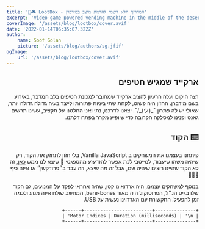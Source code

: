 ```yaml
---
title: '🍫🎮 LootBox - המדריך הלא רשמי להרמת מיצב במידברן'
excerpt: 'Video-game powered vending machine in the middle of the desert'
coverImage: '/assets/blog/lootbox/cover.avif'
date: '2022-01-14T06:35:07.322Z'
author:
    name: Soof Golan
    picture: '/assets/blog/authors/sg.jfif'
ogImage:
    url: '/assets/blog/lootbox/cover.avif'
---
```


<div dir="rtl">

## ארקייד שמגיש חטיפים

רצה היקום ועלה הרעיון להציב ארקייד שמחובר למכונת חטיפים בלב המדבר, באירוע בשם
מידברן. החזון היה פשוט, לקחת שתי בעיות פתורות ולייצר בעיה גדולה גדולה יותר,
שאולי יש לה פתרון ¯\_(ツ)_/¯. יצאנו לדרכנו, נתי ואני החלטנו על תקציב, עשינו תרשים
גאנט ופנינו למסלקה הקרובה כדי שיופיע מקרר בפתח דלתנו.

## ⌨️ הקוד

פיתחנו בעצמנו את המשחקים ב Vanilla JavaScript, בלי חזון לתחזק את הקוד, רק שיהיה
משהו שיעבוד, למייטבי לכת אפשר להזדעזע מהספגטי 🍝 שיצא לנו ממש
 [כאן](https://github.com/NatanelMizrahi/LootBox), זה לא הקוד שהיינו רוצים שיהיה 
שם, 
אבל זה מה שיצא, וזה עבד ב״פרודקשן״ אז איזה כיף 🎉🎉🎉

בנוסף למשחקים עצמם, היה ארדואינו קטן, שהיה אחראי לפקד על המנועים, גם הקוד שלו
בגיט הנ״ל, הפרוטוקול היה מאוד bare-bones, המחשב שולח איזה מנוע ולכמה זמן להפעיל.
התקשורת עם הארדוינו נעשית על USB.

```
+---------------+-------------------------+------+
| Motor Indices | Duration (milliseconds) | '\n' |
+---------------+-------------------------+------+
```

</div>
